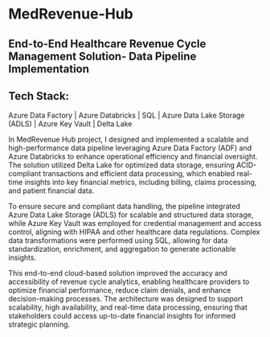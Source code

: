 # MedRevenue-Hub

## End-to-End Healthcare Revenue Cycle Management Solution- Data Pipeline Implementation

## Tech Stack:

Azure Data Factory | Azure Databricks | SQL | Azure Data Lake Storage (ADLS) | Azure Key Vault | Delta Lake

In MedRevenue Hub project, I designed and implemented a scalable and high-performance data pipeline leveraging Azure Data Factory (ADF) and Azure Databricks to enhance operational efficiency and financial oversight. The solution utilized Delta Lake for optimized data storage, ensuring ACID-compliant transactions and efficient data processing, which enabled real-time insights into key financial metrics, including billing, claims processing, and patient financial data.

To ensure secure and compliant data handling, the pipeline integrated Azure Data Lake Storage (ADLS) for scalable and structured data storage, while Azure Key Vault was employed for credential management and access control, aligning with HIPAA and other healthcare data regulations. Complex data transformations were performed using SQL, allowing for data standardization, enrichment, and aggregation to generate actionable insights.

This end-to-end cloud-based solution improved the accuracy and accessibility of revenue cycle analytics, enabling healthcare providers to optimize financial performance, reduce claim denials, and enhance decision-making processes. The architecture was designed to support scalability, high availability, and real-time data processing, ensuring that stakeholders could access up-to-date financial insights for informed strategic planning.
